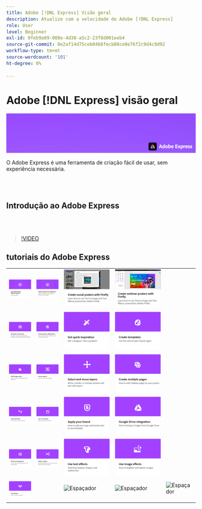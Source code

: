 ```yaml
---
title: Adobe [!DNL Express] Visão geral
description: Atualize com a velocidade do Adobe [!DNL Express]
role: User
level: Beginner
exl-id: 0feb9a09-008e-4d38-a5c2-23f8d001eeb4
source-git-commit: 0e2af14d75ceb0468fecb88ce0e76f2c9d4c9d92
workflow-type: tm+mt
source-wordcount: '101'
ht-degree: 0%

---
```


# Adobe [!DNL Express] visão geral

![Express Hero Image](../assets/Express.png)

O Adobe Express é uma ferramenta de criação fácil de usar, sem experiência necessária.

<br> 

## Introdução ao Adobe Express

<br> 

>[!VIDEO](https://video.tv.adobe.com/v/3420204?quality=12&learn=on&hidetitle=true)

## tutoriais do Adobe Express

<table>
<tr>
   <td>
      <a href="get-started.md">
         <img alt="Introdução ao Adobe Express" src="assets/get-started.png" />
      </a>
  </td>
  <td>
      <a href="adobe-express-beginners.md">
         <img alt="Adobe Express para iniciantes" src="assets/beginners.png" />
      </a>
  </td>
  <td>
      <a href="create-social-posters.md">
         <img alt="Crie pôsteres para redes sociais com o Firefly" src="assets/social-firefly.png" />
      </a>
  </td>
  <td>
      <a href="create-webinar-poster.md">
         <img alt="Crie pôsteres de webinar com o Firefly" src="assets/webinar-poster.png" />
      </a>
  </td>
</tr>
<tr>
 <td>
      <a href="schedule.md">
         <img alt="Agendar postagens de redes sociais" src="assets/schedule.png" />
      </a>
  </td>
   <td>
   <a href="collaborate.md">
      <img alt="Convidar colaboradores de projetos" src="assets/collaborate.png" />
   </a>
  </td>
 <td>
      <a href="get-inspiration.md">
         <img alt="Inspire-se rapidamente" src="assets/inspiration.png" />
      </a>
  </td>
  <td>
   <a href="create-templates.md">
      <img alt="Criar modelos" src="assets/templates.png" />
   </a>
  </td>
</tr>
<tr>
 <td>
      <a href="add-design-assets.md">
         <img alt="Adicionar ativos de design" src="assets/design-assets.png" />
      </a>
  </td>
 <td>
      <a href="group-objects.md">
         <img alt="Agrupar objetos" src="assets/group-objects.png" />
      </a>
  </td>
  <td>
      <a href="layers.md">
         <img alt="Selecionar e mover camadas" src="assets/layers.png" />
      </a>
  </td>
  <td>
      <a href="multiple-pages.md">
         <img alt="Criar várias páginas" src="assets/multiple-pages.png" />
      </a>
  </td>
</tr>
<tr>
   <td>
      <a href="undo-redo.md">
         <img alt="Desfazer e refazer" src="assets/undo-redo.png" />
      </a>
   </td>
  <td>
      <a href="cc-libraries.md">
         <img alt="Usar Bibliotecas da CC" src="assets/cc-libraries.png" />
      </a>
  </td>
 <td>
      <a href="brand.md">
         <img alt="Aplicar sua marca" src="assets/brand.png" />
      </a>
  </td>
  <td>
      <a href="google-drive.md">
         <img alt="Integração com o Google Drive" src="assets/google-drive.png" />
      </a>
  </td>
</tr>
<tr>
   <td>
      <a href="remove-background.md">
         <img alt="Remover fundo" src="assets/background.png" />
      </a>
  </td>
   <td>
      <a href="refine-cutout.md">
         <img alt="Refinar um recorte" src="assets/cutouts.png" />
      </a>
  </td>
  <td>
      <a href="text-effects.md">
         <img alt="Usar efeitos de texto" src="assets/text-effects.png" />
      </a>
  </td>
  <td>
      <a href="image-effects.md">
         <img alt="Usar efeitos de imagem" src="assets/image-effects.png" />
      </a>
  </td>
</tr>
<tr>
  <td>
   <a href="create-curved-text.md">
      <img alt="Criar texto curvo" src="assets/curved-text.png" />
   </a>
  </td>
  <td>
  <td>
    <img alt="Espaçador" src="../assets/Gray_thumbnail.png" />
    <div>
    <br>
  </td>
  <td>
    <img alt="Espaçador" src="../assets/Gray_thumbnail.png" />
    <div>
    <br>
  </td>
  <td>
    <img alt="Espaçador" src="../assets/Gray_thumbnail.png" />
    <div>
    <br>
  </td>
</tr>
</table>
